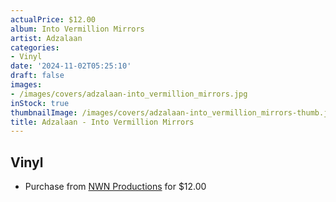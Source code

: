 ```yaml
---
actualPrice: $12.00
album: Into Vermillion Mirrors
artist: Adzalaan
categories:
- Vinyl
date: '2024-11-02T05:25:10'
draft: false
images:
- /images/covers/adzalaan-into_vermillion_mirrors.jpg
inStock: true
thumbnailImage: /images/covers/adzalaan-into_vermillion_mirrors-thumb.jpg
title: Adzalaan - Into Vermillion Mirrors
---
```


## Vinyl
* Purchase from [NWN Productions](http://shop.nwnprod.com/index.php?route=product/product&path=75&product_id=39896&sort=pd.name&order=ASC) for $12.00

